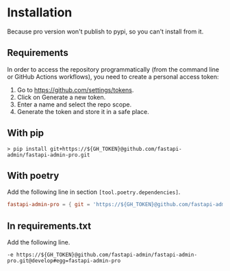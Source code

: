 # Installation

Because pro version won't publish to pypi, so you can't install from it.

## Requirements

In order to access the repository programmatically (from the command line or GitHub Actions workflows), you need to create a personal access token:

1. Go to <https://github.com/settings/tokens>.
2. Click on Generate a new token.
3. Enter a name and select the repo scope.
4. Generate the token and store it in a safe place.

## With pip

```shell
> pip install git+https://${GH_TOKEN}@github.com/fastapi-admin/fastapi-admin-pro.git
```

## With poetry

Add the following line in section `[tool.poetry.dependencies]`.

```toml
fastapi-admin-pro = { git = 'https://${GH_TOKEN}@github.com/fastapi-admin/fastapi-admin-pro.git', branch = 'develop' }
```

## In requirements.txt

Add the following line.

```shell
-e https://${GH_TOKEN}@github.com/fastapi-admin/fastapi-admin-pro.git@develop#egg=fastapi-admin-pro
```
